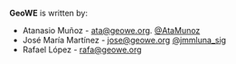 
**GeoWE** is written by:
- Atanasio Muñoz - ata@geowe.org. [@AtaMunoz](https://twitter.com/AtaMunoz)
- José María Martínez - jose@geowe.org [@jmmluna_sig](https://twitter.com/jmmluna_sig)
- Rafael López - rafa@geowe.org
